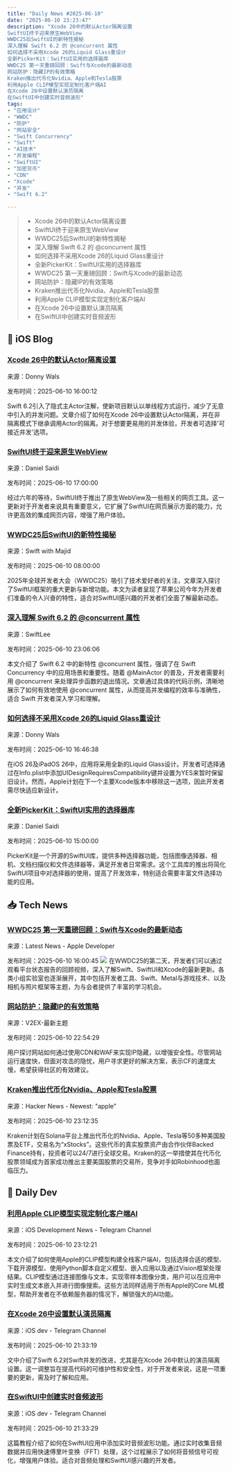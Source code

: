```yaml
---
title: "Daily News #2025-06-10"
date: "2025-06-10 23:23:47"
description: "Xcode 26中的默认Actor隔离设置
SwiftUI终于迎来原生WebView
WWDC25后SwiftUI的新特性揭秘
深入理解 Swift 6.2 的 @concurrent 属性
如何选择不采用Xcode 26的Liquid Glass重设计
全新PickerKit：SwiftUI实用的选择器库
WWDC25 第一天重磅回顾：Swift与Xcode的最新动态
网站防护：隐藏IP的有效策略
Kraken推出代币化Nvidia、Apple和Tesla股票
利用Apple CLIP模型实现定制化客户端AI
在Xcode 26中设置默认演员隔离
在SwiftUI中创建实时音频波形"
tags: 
- "应用设计"
- "WWDC"
- "防护"
- "网站安全"
- "Swift Concurrency"
- "Swift"
- "AI技术"
- "并发编程"
- "SwiftUI"
- "加密货币"
- "CDN"
- "Xcode"
- "并发"
- "Swift 6.2"

---
```


> - Xcode 26中的默认Actor隔离设置
> - SwiftUI终于迎来原生WebView
> - WWDC25后SwiftUI的新特性揭秘
> - 深入理解 Swift 6.2 的 @concurrent 属性
> - 如何选择不采用Xcode 26的Liquid Glass重设计
> - 全新PickerKit：SwiftUI实用的选择器库
> - WWDC25 第一天重磅回顾：Swift与Xcode的最新动态
> - 网站防护：隐藏IP的有效策略
> - Kraken推出代币化Nvidia、Apple和Tesla股票
> - 利用Apple CLIP模型实现定制化客户端AI
> - 在Xcode 26中设置默认演员隔离
> - 在SwiftUI中创建实时音频波形

## 🍎 iOS Blog

### [Xcode 26中的默认Actor隔离设置](https://www.donnywals.com/setting-default-actor-isolation-in-xcode-26/)

来源：Donny Wals

发布时间：2025-06-10 16:00:12

Swift 6.2引入了隐式主Actor注解，使新项目默认以单线程方式运行，减少了无意中引入的并发问题。文章介绍了如何在Xcode 26中设置默认Actor隔离，并在非隔离模式下继承调用Actor的隔离。对于想要更易用的并发体验，开发者可选择'可接近并发'选项。

### [SwiftUI终于迎来原生WebView](https://danielsaidi.com/blog/2025/06/10/webview-is-finally-coming-to-swiftui)

来源：Daniel Saidi

发布时间：2025-06-10 17:00:00

经过六年的等待，SwiftUI终于推出了原生WebView及一些相关的网页工具。这一更新对于开发者来说具有重要意义，它扩展了SwiftUI在网页展示方面的能力，允许更高效的集成网页内容，增强了用户体验。

### [WWDC25后SwiftUI的新特性揭秘](https://swiftwithmajid.com/2025/06/10/what-is-new-in-swiftui-after-wwdc25/)

来源：Swift with Majid

发布时间：2025-06-10 08:00:00

2025年全球开发者大会（WWDC25）吸引了技术爱好者的关注，文章深入探讨了SwiftUI框架的重大更新与新增功能。本文为读者呈现了苹果公司今年为开发者们准备的令人兴奋的特性，适合对SwiftUI感兴趣的开发者们全面了解最新动态。

### [深入理解 Swift 6.2 的 @concurrent 属性](https://www.avanderlee.com/concurrency/concurrent-explained-with-code-examples/)

来源：SwiftLee

发布时间：2025-06-10 23:06:06

本文介绍了 Swift 6.2 中的新特性 @concurrent 属性，强调了在 Swift Concurrency 中的应用场景和重要性。随着 @MainActor 的普及，开发者需要利用 @concurrent 来处理异步函数的退出情况。文章通过具体的代码示例，清晰地展示了如何有效地使用 @concurrent 属性，从而提高并发编程的效率与准确性，适合 Swift 开发者深入学习和理解。

### [如何选择不采用Xcode 26的Liquid Glass重设计](https://www.donnywals.com/opting-your-app-out-of-the-liquid-glass-redesign-with-xcode-26/)

来源：Donny Wals

发布时间：2025-06-10 16:46:38

在iOS 26及iPadOS 26中，应用将采用全新的Liquid Glass设计。开发者可选择通过在Info.plist中添加UIDesignRequiresCompatibility键并设置为YES来暂时保留旧设计。然而，Apple计划在下一个主要Xcode版本中移除这一选项，因此开发者需尽快适应新设计。

### [全新PickerKit：SwiftUI实用的选择器库](https://danielsaidi.com/blog/2025/06/10/introducing-pickerkit-for-swiftui)

来源：Daniel Saidi

发布时间：2025-06-10 15:00:00

PickerKit是一个开源的SwiftUI库，提供多种选择器功能，包括图像选择器、相机、文档扫描仪和文件选择器等，满足开发者日常需求。这个工具库的推出将简化SwiftUI项目中对选择器的使用，提高了开发效率，特别适合需要丰富文件选择功能的应用。

## 📥 Tech News

### [WWDC25 第一天重磅回顾：Swift与Xcode的最新动态](https://developer.apple.com/news/?id=wobdp2bq)

来源：Latest News - Apple Developer

发布时间：2025-06-10 16:00:45
![](https://devimages-cdn.apple.com/wwdc-services/articles/images/83D71A6D-8E57-4A6F-9743-EB8A9457DBDA/2048.jpeg)
在WWDC25的第二天，开发者们可以通过观看平台状态报告的回顾视频，深入了解Swift、SwiftUI和Xcode的最新更新。各类小组实验室也逐渐展开，其中包括开发者工具、Swift、Metal与游戏技术、以及相机与照片框架等主题，为与会者提供了丰富的学习机会。

### [网站防护：隐藏IP的有效策略](https://www.v2ex.com/t/1137753)

来源：V2EX-最新主题

发布时间：2025-06-10 22:54:29

用户探讨网站如何通过使用CDN和WAF来实现IP隐藏，以增强安全性。尽管网站运行速度快，但面对攻击的隐忧，用户寻求更好的解决方案，表示CF的速度太慢，希望获得社区的有效建议。

### [Kraken推出代币化Nvidia、Apple和Tesla股票](https://www.coindesk.com/markets/2025/05/22/kraken-to-list-tokenized-version-of-nvidia-apple-tesla-shares)

来源：Hacker News - Newest: "apple"

发布时间：2025-06-10 23:12:35

Kraken计划在Solana平台上推出代币化的Nvidia、Apple、Tesla等50多种美国股票及ETF，交易名为“xStocks”。这些代币的真实股票资产由合作伙伴Backed Finance持有，投资者可以24/7进行全球交易。Kraken的这一举措使其在代币化股票领域成为首家成功推出主要美国股票的交易所，竞争对手如Robinhood也面临压力。

## 💾 Daily Dev

### [利用Apple CLIP模型实现定制化客户端AI](https://blog.jacobstechtavern.com/p/offline-ai-clip)

来源：iOS Development News - Telegram Channel

发布时间：2025-06-10 23:12:21

本文介绍了如何使用Apple的CLIP模型构建全栈客户端AI，包括选择合适的模型、下载开源模型、使用Python脚本自定义模型、嵌入应用以及通过Vision框架处理结果。CLIP模型通过连接图像与文本，实现零样本图像分类，用户可以在应用中实时生成文本嵌入并进行图像搜索。这些方法同样适用于所有Apple的Core ML模型，帮助开发者在不依赖服务器的情况下，解锁强大的AI功能。

### [在Xcode 26中设置默认演员隔离](https://t.me/iosdevio/6073)

来源：iOS dev - Telegram Channel

发布时间：2025-06-10 21:33:19

文中介绍了Swift 6.2对Swift并发的改进，尤其是在Xcode 26中默认的演员隔离设置。这一调整旨在提高代码的可维护性和安全性，对于开发者来说，这是一项重要的更新，需及时了解和应用。

### [在SwiftUI中创建实时音频波形](https://t.me/iosdevio/6076)

来源：iOS dev - Telegram Channel

发布时间：2025-06-10 21:33:29

这篇教程介绍了如何在SwiftUI应用中添加实时音频波形功能。通过实时收集音频数据并应用快速傅里叶变换（FFT）处理，这个过程展示了如何将音频信号可视化，增强用户体验。适合对音频处理和SwiftUI感兴趣的开发者。

